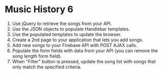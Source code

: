 # Music History 6

1. Use jQuery to retrieve the songs from your API.
1. Use the JSON objects to populate Handlebar templates.
1. Use the populated templates to update the browser.
1. Create a 2nd page to your application that lets you add songs.
1. Add new songs to your Firebase API with POST AJAX calls.
1. Populate the form fields with data from your API (you can remove the song length form field).
1. When "Filter" button is pressed, update the song list with songs that only match the specified criteria.